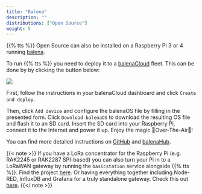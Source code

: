 ```yaml
---
title: "Balena"
description: ""
distributions: ["Open Source"]
weight: 5
---
```


{{% tts %}} Open Source can also be installed on a Raspberry Pi 3 or 4 running [balena](https://www.balena.io/). 

To run {{% tts %}} you need to  deploy it to a [balenaCloud](https://www.balena.io/cloud/) fleet. This can be done by by clicking the button below:

[![](https://www.balena.io/deploy.png)](https://dashboard.balena-cloud.com/deploy?repoUrl=https://github.com/xoseperez/the-things-stack-docker)

First, follow the instructions in your balenaCloud dashboard and click `Create and deploy`.

Then, click `Add device` and configure the balenaOS file by filling in the presented form. Click `Download balenaOS` to download the resulting OS file and flash it to an SD card. Insert the SD card into your Raspberry Pi, connect it to the Internet and power it up. Enjoy the magic 🌟Over-The-Air🌟!

You can find more detailed instructions on [GitHub](https://github.com/xoseperez/the-things-stack-docker) and [balenaHub](https://hub.balena.io/organizations/xoseperez/projects/the-things-stack).

{{< note >}}
If you have a LoRa concentrator for the Raspberry Pi (e.g. RAK2245 or RAK2287 SPI-based) you can also turn your Pi in to a LoRaWAN gateway by running the `basicstation` service alongside {{% tts %}}. Find the project [here](https://hub.balena.io/organizations/xoseperez/projects/basicstation).  Or having everything together including Node-RED, InfluxDB and Grafana for a truly standalone gateway. Check this out [here](https://hub.balena.io/organizations/xoseperez/projects/standalone-lorawan-gw).
{{</ note >}}
